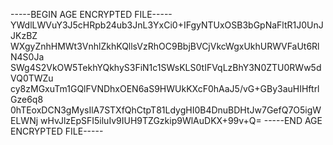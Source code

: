 -----BEGIN AGE ENCRYPTED FILE-----
YWdlLWVuY3J5cHRpb24ub3JnL3YxCi0+IFgyNTUxOSB3bGpNaFltR1J0UnJJKzBZ
WXgyZnhHMWt3VnhlZkhKQllsVzRhOC9BbjBVCjVkcWgxUkhURWVFaUt6RlN4S0Ja
SWg4S2VkOW5TekhYQkhyS3FiN1c1SWsKLS0tIFVqLzBhY3N0ZTU0RWw5dVQ0TWZu
cy8zMGxuTm1GQlFVNDhxOEN6aS9HWUkKXcF0hAaJ5/vG+GBy3auHIHftrlGze6q8
0hTEoxDCN3gMysIlA7STXfQhCtpT81LdygHI0B4DnuBDHtJw7GefQ7O5igWELWNj
wHvJlzEpSFI5iluIv9IUH9TZGzkip9WlAuDKX+99v+Q=
-----END AGE ENCRYPTED FILE-----
